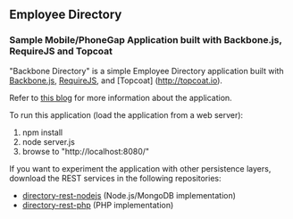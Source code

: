 ## Employee Directory ##

### Sample Mobile/PhoneGap Application built with Backbone.js, RequireJS and Topcoat ###

"Backbone Directory" is a simple Employee Directory application built with [Backbone.js](http://backbonejs.org), [RequireJS](http://requirejs.org/), and [Topcoat] (http://topcoat.io).

Refer to [this blog](http://coenraets.org) for more information about the application.


To run this application (load the application from a web server):
1.  npm install
2.  node server.js
3.  browse to "http://localhost:8080/"


If you want to experiment the application with other persistence layers, download the REST services in the following repositories:

- [directory-rest-nodejs](https://github.com/ccoenraets/directory-rest-nodejs) (Node.js/MongoDB implementation)
- [directory-rest-php](https://github.com/ccoenraets/directory-rest-php) (PHP implementation)
